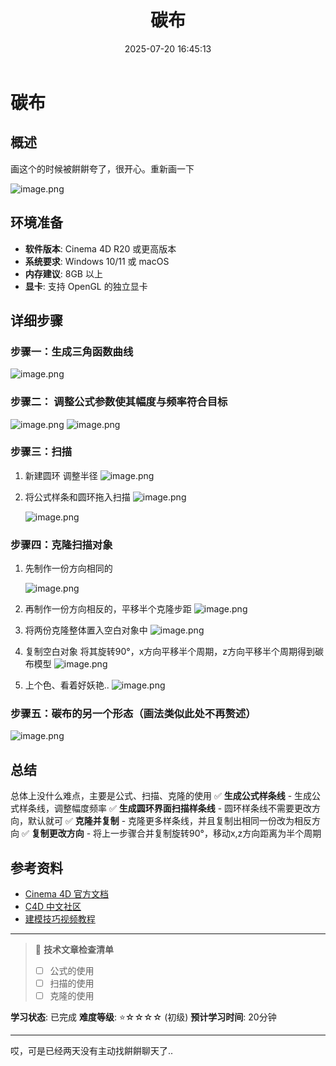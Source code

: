 ﻿---
title: 碳布
date: 2025-07-20 16:45:13
tags:
  - C4D
categories:
  - C4D
cover: http://img.upoorcake.cn/upoorcake/006cn0osly1g1mxvbjmv4j32402tckjl.jpg
description:
---

# 碳布

## 概述

画这个的时候被餠餠夸了，很开心。重新画一下

![image.png](http://img.upoorcake.cn/upoorcake/202507201650749.png)
## 环境准备

- **软件版本**: Cinema 4D R20 或更高版本
- **系统要求**: Windows 10/11 或 macOS
- **内存建议**: 8GB 以上
- **显卡**: 支持 OpenGL 的独立显卡

## 详细步骤

### 步骤一：生成三角函数曲线

   ![image.png](http://img.upoorcake.cn/upoorcake/202507201651969.png)

### 步骤二： 调整公式参数使其幅度与频率符合目标
![image.png](http://img.upoorcake.cn/upoorcake/202507201748346.png)
![image.png](http://img.upoorcake.cn/upoorcake/202507201748066.png)


### 步骤三：扫描

1. 新建圆环 调整半径
	![image.png](http://img.upoorcake.cn/upoorcake/202507201749394.png)
2. 将公式样条和圆环拖入扫描
	![image.png](http://img.upoorcake.cn/upoorcake/202507201751352.png)

	![image.png](http://img.upoorcake.cn/upoorcake/202507201750482.png)

### 步骤四：克隆扫描对象

1. 先制作一份方向相同的

	![image.png](http://img.upoorcake.cn/upoorcake/202507201759234.png)
2. 再制作一份方向相反的，平移半个克隆步距
	![image.png](http://img.upoorcake.cn/upoorcake/202507201801556.png)
3. 将两份克隆整体置入空白对象中
	![image.png](http://img.upoorcake.cn/upoorcake/202507201810112.png)
4. 复制空白对象 将其旋转90°，x方向平移半个周期，z方向平移半个周期得到碳布模型
	![image.png](http://img.upoorcake.cn/upoorcake/202507201811973.png)
5. 上个色、看着好妖艳..
	![image.png](http://img.upoorcake.cn/upoorcake/202507201814952.png)

### 步骤五：碳布的另一个形态（画法类似此处不再赘述）

![image.png](http://img.upoorcake.cn/upoorcake/202507201824239.png)

## 总结

总体上没什么难点，主要是公式、扫描、克隆的使用
✅ **生成公式样条线** - 生成公式样条线，调整幅度频率
✅ **生成圆环界面扫描样条线** - 圆环样条线不需要更改方向，默认就可 
✅ **克隆并复制** - 克隆更多样条线，并且复制出相同一份改为相反方向
✅ **复制更改方向** - 将上一步骤合并复制旋转90°，移动x,z方向距离为半个周期
## 参考资料

- [Cinema 4D 官方文档](https://help.maxon.net/)
- [C4D 中文社区](https://c4dsky.com/)
- [建模技巧视频教程](https://www.bilibili.com/video/BV1FV411d7bJ/)
---

> 📝 **技术文章检查清单**
> - [ ] 公式的使用
> - [ ] 扫描的使用
> - [ ] 克隆的使用

**学习状态**: 已完成
**难度等级**: ⭐☆☆☆☆ (初级)
**预计学习时间**: 20分钟

---
哎，可是已经两天没有主动找餠餠聊天了.. 

